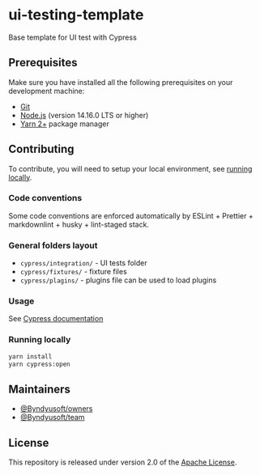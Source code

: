 # ui-testing-template
Base template for UI test with Cypress

## Prerequisites
Make sure you have installed all the following prerequisites on your development machine:

- [Git](https://git-scm.com)
- [Node.js](https://nodejs.org) (version 14.16.0 LTS or higher)
- [Yarn 2+](https://yarnpkg.com/) package manager

## Contributing

To contribute, you will need to setup your local environment, see [running locally](#running-locally).

### Code conventions

Some code conventions are enforced automatically by ESLint + Prettier + markdownlint + husky + lint-staged stack.

### General folders layout

- `cypress/integration/` - UI tests folder
- `cypress/fixtures/` - fixture files
- `cypress/plagins/` - plugins file can be used to load plugins

### Usage

See [Cypress documentation](https://docs.cypress.io/guides/overview/why-cypress)

### Running locally

```bash
yarn install
yarn cypress:open
```

## Maintainers

- [@Byndyusoft/owners](https://github.com/orgs/Byndyusoft/teams/owners)
- [@Byndyusoft/team](https://github.com/orgs/Byndyusoft/teams/team)

## License

This repository is released under version 2.0 of the
[Apache License](https://www.apache.org/licenses/LICENSE-2.0).
